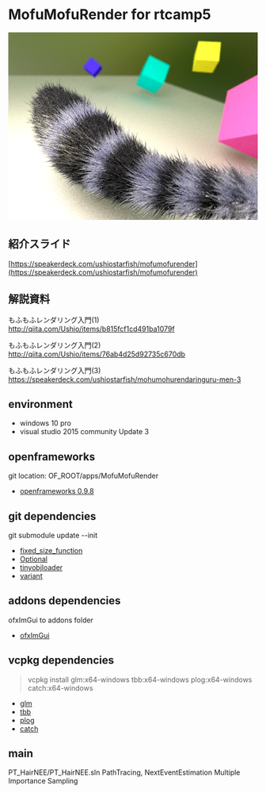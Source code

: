 # MofuMofuRender for rtcamp5

![render](008_58spp.png)

## 紹介スライド
[https://speakerdeck.com/ushiostarfish/mofumofurender](https://speakerdeck.com/ushiostarfish/mofumofurender)

## 解説資料
もふもふレンダリング入門(1)
http://qiita.com/Ushio/items/b815fcf1cd491ba1079f

もふもふレンダリング入門(2)
http://qiita.com/Ushio/items/76ab4d25d92735c670db

もふもふレンダリング入門(3)
https://speakerdeck.com/ushiostarfish/mohumohurendaringuru-men-3

## environment
- windows 10 pro
- visual studio 2015 community Update 3

## openframeworks
git location:
    OF_ROOT/apps/MofuMofuRender
- [openframeworks 0.9.8](http://openframeworks.cc/ja/)

## git dependencies
git submodule update --init

- [fixed_size_function](https://github.com/pmed/fixed_size_function)
- [Optional](https://github.com/akrzemi1/Optional)
- [tinyobjloader](https://github.com/syoyo/tinyobjloader)
- [variant](https://github.com/mapbox/variant)

## addons dependencies
ofxImGui to addons folder
- [ofxImGui](https://github.com/jvcleave/ofxImGui/releases/tag/1.50)

## vcpkg dependencies
> vcpkg install glm:x64-windows tbb:x64-windows plog:x64-windows catch:x64-windows

- [glm](https://glm.g-truc.net/0.9.8/index.html)
- [tbb](https://www.threadingbuildingblocks.org/)
- [plog](https://github.com/SergiusTheBest/plog)
- [catch](https://github.com/philsquared/Catch)


## main
PT_HairNEE/PT_HairNEE.sln
PathTracing, NextEventEstimation Multiple Importance Sampling